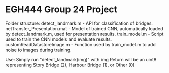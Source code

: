 # EGH444 Group 24 Project

Folder structure:
	detect_landmark.m - API for classification of bridges.
	netTransfer_Presentation.mat - Model of trained CNN, automatically loaded by detect_landmark.m, used for presentation results.
	train_model.m - Script used to train the CNN models and evaluate results.
	customReadDatastoreImage.m - Function used by train_model.m to add noise to images during training.

Use:
	Simply run "detect_landmark(img)" with img
	Return will be an uint8 representing Story Bridge (2), Harbour Bridge (1), or Other (0)